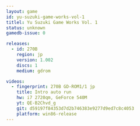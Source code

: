 ```yaml
---
layout: game
id: yu-suzuki-game-works-vol-1
titlel: Yu Suzuki Game Works Vol. 1
status: unknown
gamedb-issue: 0

releases:
  - id: 270B
    region: jp
    version: 1.002
    discs: 1
    medium: gdrom

videos:
  - fingerprint: 270B GD-ROM1/1 jp
    title: Intro auto run
    hw: i7 2720qm, GeForce 540M
    yt: QE-B2Chvd_g
    git: d59197f84353d7d2b746383e9277d9ed7c8c4053
    platform: win86-release
---
```

